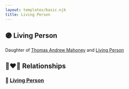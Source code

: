 ```yaml
---
layout: templates/basic.njk
title: Living Person
---
```

## 🟣 Living Person

Daughter of [Thomas Andrew Mahoney](/people/3/30323065) and [Living Person](/people/6/66069279)

## 👩‍❤️‍👨 Relationships

### 🔵 [Living Person](/people/6/64491122)
